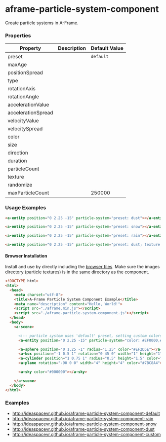 # aframe-particle-system-component

Create particle systems in A-Frame.

### Properties

| Property | Description                                                                               | Default Value |
| --------- | -----------                                                                               | ------------- |
| preset   |                                                      | `default`        |
| maxAge   |                                                      |         |
| positionSpread   |                                                      |         |
| type   |                                                      |         |
| rotationAxis   |                                                      |         |
| rotationAngle   |                                                      |         |
| accelerationValue   |                                                      |         |
| accelerationSpread   |                                                      |         |
| velocityValue   |                                                      |         |
| velocitySpread   |                                                      |         |
| color   |                                                      |         |
| size   |                                                      |         |
| direction   |                                                      |         |
| duration   |                                                      |         |
| particleCount   |                                                      |         |
| texture   |                                                      |         |
| randomize   |                                                      |         |
| maxParticleCount   |                                                      | 250000        |

### Usage Examples

```html
<a-entity position="0 2.25 -15" particle-system="preset: dust"></a-entity>
```
```html
<a-entity position="0 2.25 -15" particle-system="preset: snow"></a-entity>
```
```html
<a-entity position="0 2.25 -15" particle-system="preset: rain"></a-entity>
```

```html
<a-entity position="0 2.25 -15" particle-system="preset: dust; texture: ./images/star2.png; color: #0000FF,#00FF00,#FF0000"></a-entity>
```


#### Browser Installation

Install and use by directly including the [browser files](dist). Make sure the images directory (particle textures) is in the same
directory as the component.

```html
<!DOCTYPE html>
<html>
  <head>
    <meta charset="utf-8">
    <title>A-Frame Particle System Component Example</title>
    <meta name="description" content="Hello, World!">
    <script src="./aframe.min.js"></script>
    <script src="./aframe-particle-system-component.js"></script>
  </head>
  <body>
    <a-scene>

      <!-- particle system uses 'default' preset, setting custom colors //-->
      <a-entity position="0 2.25 -15" particle-system="color: #EF0000,#44CC00"></a-entity>

      <a-sphere position="0 1.25 -1" radius="1.25" color="#EF2D5E"></a-sphere>
      <a-box position="-1 0.5 1" rotation="0 45 0" width="1" height="1" depth="1"  color="#4CC3D9"></a-box>
      <a-cylinder position="1 0.75 1" radius="0.5" height="1.5" color="#FFC65D"></a-cylinder>
      <a-plane rotation="-90 0 0" width="4" height="4" color="#7BC8A4"></a-plane>

      <a-sky color="#000000"></a-sky>

    </a-scene>
  </body>
</html>
```

### Examples

- http://ideaspacevr.github.io/aframe-particle-system-component-default
- http://ideaspacevr.github.io/aframe-particle-system-component-rain
- http://ideaspacevr.github.io/aframe-particle-system-component-snow
- http://ideaspacevr.github.io/aframe-particle-system-component-dust
- http://ideaspacevr.github.io/aframe-particle-system-component-custom

